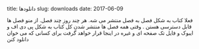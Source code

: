 title: دانلودها
slug: downloads
date: 2017-06-09



فعلا کتاب به شکل فصل به فصل منتشر می شه. هر چند روز چند فصل. از منو فصل ها قابل دسترسی هستن . وقتی همه فصل ها منتشر شدن کل کتاب به شکل پی دی اف و ایبوک و فایل تک صفحه ای و غیره در اینجا قرار خواهد گرفت برای کسانی که می خوان دانلود کنن